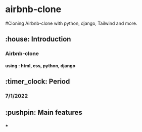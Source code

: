 # airbnb-clone

#Cloning Airbnb-clone with python, django, Tailwind and more.


<h2> :house: Introduction


<h3>Airbnb-clone
  <h4> using : html, css, python, django



<h2> :timer_clock: Period


<h3>7/1/2022


<h2> :pushpin: Main features


<h3>*
